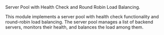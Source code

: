 Server Pool with Health Check and Round Robin Load Balancing.

This module implements a server pool with health check functionality and round-robin load balancing. The server pool manages a list of backend servers, monitors their health, and balances the load among them.